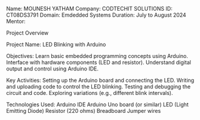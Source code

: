 Name: MOUNESH YATHAM 
Company: CODTECHIT SOLUTIONS 
ID: CT08DS3791
Domain: Emdedded Systems
Duration: July to August 2024
Mentor: 

Project Overview

Project Name: LED Blinking with Arduino

Objectives:
Learn basic embedded programming concepts using Arduino.
Interface with hardware components (LED and resistor).
Understand digital output and control using Arduino IDE.

Key Activities:
Setting up the Arduino board and connecting the LED.
Writing and uploading code to control the LED blinking.
Testing and debugging the circuit and code.
Exploring variations (e.g., different blink intervals).

Technologies Used:
Arduino IDE
Arduino Uno board (or similar)
LED (Light Emitting Diode)
Resistor (220 ohms)
Breadboard
Jumper wires
